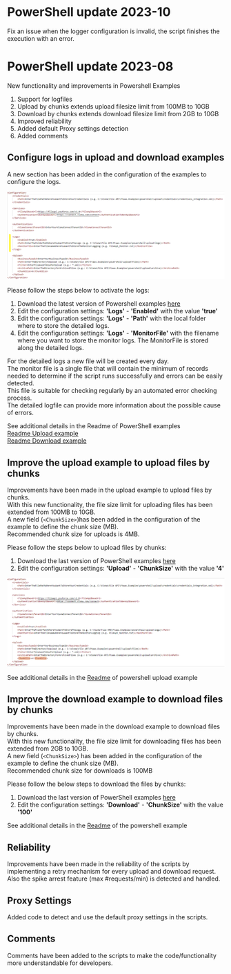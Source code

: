 # PowerShell update 2023-10

Fix an issue when the logger configuration is invalid, the script finishes the execution with an error.

# PowerShell update 2023-08

New functionality and improvements in Powershell Examples

1. Support for logfiles
2. Upload by chunks extends upload filesize limit from 100MB to 10GB
3. Download by chunks extends download filesize limit from 2GB to 10GB
4. Improved reliability
5. Added default Proxy settings detection
6. Added comments


## Configure logs in upload and download examples

A new section has been added in the configuration of the examples to configure the logs.

![Logs Config Section](images/imageLogs.png)

Please follow the steps below to activate the logs:

1. Download the latest version of Powershell examples [here](https://github.com/VR-API-Integration/file-api-integration-examples)
2. Edit the configuration settings: **'Logs'** - **'Enabled'** with the value **'true'**
3. Edit the configuration settings: **'Logs'** - **'Path'** with the local folder where to store the detailed logs.
4. Edit the configuration settings: **'Logs'** - **'MonitorFile'** with the filename where you want to store the monitor logs. The MonitorFile is stored along the detailed logs.

For the detailed logs a new file will be created every day.  
The monitor file is a single file that will contain the minimum of records needed to determine if the script runs successfully and errors can be easily detected.  
This file is suitable for checking regularly by an automated error checking process.  
The detailed logfile can provide more information about the possible cause of errors.  

See additional details in the Readme of PowerShell examples  
[Readme Upload example](https://github.com/VR-API-Integration/file-api-integration-examples/blob/main/powershell/VismaDeveloperPortal/upload/README.md)  
[Readme Download example](https://github.com/VR-API-Integration/file-api-integration-examples/blob/main/powershell/VismaDeveloperPortal/download/README.md)   

## Improve the upload example to upload files by chunks 

Improvements have been made in the upload example to upload files by chunks.  
With this new functionality, the file size limit for uploading files has been extended from 100MB to 10GB.  
A new field (`<ChunkSize>`)has been added in the configuration of the example to define the chunk size (MB).  
Recommended chunk size for uploads is 4MB.

Please follow the steps below to upload files by chunks:

1. Download the last version of PowerShell examples [here](https://github.com/VR-API-Integration/file-api-integration-examples)
2. Edit the configuration settings: **'Upload'** - **'ChunkSize'** with the value **'4'**

![Upload ChunkSize](images/imageChunks.png)

See additional details in the [Readme](https://github.com/VR-API-Integration/file-api-integration-examples/blob/main/powershell/VismaDeveloperPortal/upload/README.md) of powershell upload example


## Improve the download example to download files by chunks

Improvements have been made in the download example to download files by chunks.  
With this new functionality, the file size limit for downloading files has been extended from 2GB to 10GB.  
A new field (`<ChunkSize>`) has been added in the configuration of the example to define the chunk size (MB).  
Recommended chunk size for downloads is 100MB  

Please follow the below steps to download the files by chunks:

1. Download the last version of PowerShell examples [here](https://github.com/VR-API-Integration/file-api-integration-examples) 
2. Edit the configuration settings: **'Download'** - **'ChunkSize'** with the value **'100'**

See additional details in the [Readme](https://github.com/VR-API-Integration/file-api-integration-examples/blob/main/powershell/VismaDeveloperPortal/download/README.md) of the powershell example

## Reliability

Improvements have been made in the reliability of the scripts by implementing a retry mechanism for every upload and download request.  
Also the spike arrest feature (max #requests/min) is detected and handled.

## Proxy Settings

Added code to detect and use the default proxy settings in the scripts.

## Comments

Comments have been added to the scripts to make the code/functionality more understandable for developers.


